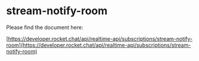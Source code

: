 # stream-notify-room

Please find the document here: 

[https://developer.rocket.chat/api/realtime-api/subscriptions/stream-notify-room](https://developer.rocket.chat/api/realtime-api/subscriptions/stream-notify-room)

